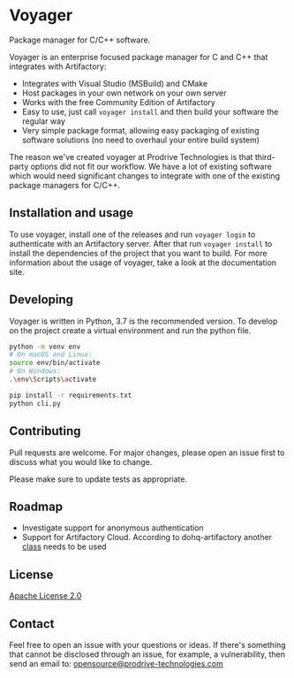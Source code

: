 # Voyager
Package manager for C/C++ software.

Voyager is an enterprise focused package manager for C and C++ that integrates with Artifactory:
- Integrates with Visual Studio (MSBuild) and CMake
- Host packages in your own network on your own server
- Works with the free Community Edition of Artifactory
- Easy to use, just call `voyager install` and then build your software the regular way
- Very simple package format, allowing easy packaging of existing software solutions (no need to overhaul your entire build system)

The reason we've created voyager at Prodrive Technologies is that third-party options did not fit our workflow.
We have a lot of existing software which would need significant changes to integrate with one of the existing package managers for C/C++.

## Installation and usage
To use voyager, install one of the releases and run `voyager login` to authenticate with an Artifactory server.
After that run `voyager install` to install the dependencies of the project that you want to build.
For more information about the usage of voyager, take a look at the documentation site.

## Developing
Voyager is written in Python, 3.7 is the recommended version. To develop on the project create a virtual environment and run the python file.
```bash
python -m venv env
# On macOS and Linux:
source env/bin/activate
# On Windows:
.\env\Scripts\activate

pip install -r requirements.txt
python cli.py
```

## Contributing
Pull requests are welcome. For major changes, please open an issue first to discuss what you would like to change.

Please make sure to update tests as appropriate.

## Roadmap
- Investigate support for anonymous authentication
- Support for Artifactory Cloud. According to dohq-artifactory another [class](https://devopshq.github.io/artifactory/#artifactory-saas) needs to be used

## License
[Apache License 2.0](https://choosealicense.com/licenses/apache-2.0/)

## Contact
Feel free to open an issue with your questions or ideas.
If there's something that cannot be disclosed through an issue, for example, a vulnerability, then send an email to: opensource@prodrive-technologies.com
